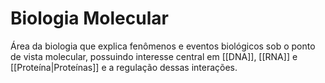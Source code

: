 # Biologia Molecular
Área da biologia que explica fenômenos e eventos biológicos sob o ponto de vista molecular, possuindo interesse central em [[DNA]], [[RNA]] e [[Proteína|Proteínas]] e a regulação dessas interações.
